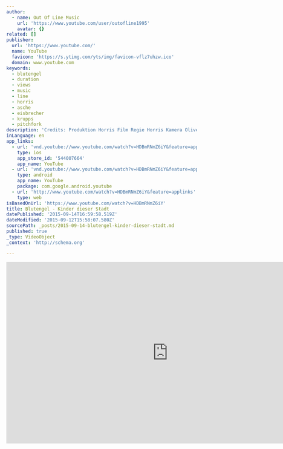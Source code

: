 ```yaml
---
author:
  - name: Out Of Line Music
    url: 'https://www.youtube.com/user/outofline1995'
    avatar: {}
related: []
publisher:
  url: 'https://www.youtube.com/'
  name: YouTube
  favicon: 'https://s.ytimg.com/yts/img/favicon-vflz7uhzw.ico'
  domain: www.youtube.com
keywords:
  - blutengel
  - duration
  - views
  - music
  - line
  - horris
  - asche
  - eisbrecher
  - krupps
  - pitchfork
description: 'Credits: Produktion Horris Film Regie Horris Kamera Oliver Köppel Tänzerin Larissa Puhlmann'
inLanguage: en
app_links:
  - url: 'vnd.youtube://www.youtube.com/watch?v=HDBmRNmZ6iY&feature=applinks'
    type: ios
    app_store_id: '544007664'
    app_name: YouTube
  - url: 'vnd.youtube://www.youtube.com/watch?v=HDBmRNmZ6iY&feature=applinks'
    type: android
    app_name: YouTube
    package: com.google.android.youtube
  - url: 'http://www.youtube.com/watch?v=HDBmRNmZ6iY&feature=applinks'
    type: web
isBasedOnUrl: 'https://www.youtube.com/watch?v=HDBmRNmZ6iY'
title: Blutengel - Kinder dieser Stadt
datePublished: '2015-09-14T16:59:58.519Z'
dateModified: '2015-09-12T15:58:07.580Z'
sourcePath: _posts/2015-09-14-blutengel-kinder-dieser-stadt.md
published: true
_type: VideoObject
_context: 'http://schema.org'

---
```

<iframe src="https://cdn.embedly.com/widgets/media.html?src=https%3A%2F%2Fwww.youtube.com%2Fembed%2FHDBmRNmZ6iY%3Ffeature%3Doembed&amp;url=https%3A%2F%2Fwww.youtube.com%2Fwatch%3Fv%3DHDBmRNmZ6iY&amp;image=https%3A%2F%2Fi.ytimg.com%2Fvi%2FHDBmRNmZ6iY%2Fhqdefault.jpg&amp;key=b7d04c9b404c499eba89ee7072e1c4f7&amp;type=text%2Fhtml&amp;schema=youtube" width="854" height="480" scrolling="no" frameborder="0" allowfullscreen="allowfullscreen" style=""></iframe>